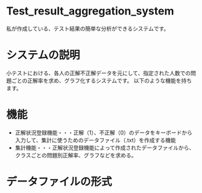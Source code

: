 # Test_result_aggregation_system
私が作成している、テスト結果の簡単な分析ができるシステムです。

# システムの説明
小テストにおける、各人の正解不正解データを元にして、指定された人数での問題ごとの正解率を求め、グラフ化するシステムです。
以下のような機能を持ちます。

# 機能
* 正解状況登録機能・・・正解（1）、不正解（0）のデータをキーボードから入力して、集計に使うためのデータファイル（.txt）を作成する機能
* 集計機能・・・正解状況登録機能によって作成されたデータファイルから、クラスごとの問題別正解率、グラフなどを求める。

# データファイルの形式

